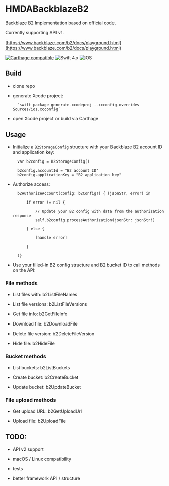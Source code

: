 # HMDABackblazeB2

Backblaze B2 Implementation based on official code.

Currently supporting API v1.

[https://www.backblaze.com/b2/docs/playground.html](https://www.backblaze.com/b2/docs/playground.html)

[![Carthage compatible](https://img.shields.io/badge/Carthage-compatible-4BC51D.svg?style=flat)](https://github.com/Carthage/Carthage)
![Swift 4.x](https://img.shields.io/badge/swift-4.x-orange.svg?style=flat)
![iOS](https://img.shields.io/badge/platform-ios-lightgrey.svg?style=flat)


## Build

- clone repo
- generate Xcode project:

        `swift package generate-xcodeproj --xcconfig-overrides Sources/ios.xcconfig`
        
- open Xcode project or build via Carthage

## Usage

- Initialize a `B2StorageConfig` structure with your Backblaze B2 account ID and application key:

        var b2config = B2StorageConfig()

        b2config.accountId = "B2 account ID"
        b2config.applicationKey = "B2 application key"

- Authorize access:

        b2AuthorizeAccount(config: b2Config!) { (jsonStr, error) in

            if error != nil {
                
                // Update your B2 config with data from the authorization response
                self.b2config.processAuthorization(jsonStr: jsonStr!)
                
            } else {

                [handle error]

            }

        )}


- Use your filled-in B2 config structure and B2 bucket ID to call methods on the API:

### File methods

- List files with: b2ListFileNames

- List file versions: b2ListFileVersions

- Get file info: b2GetFileInfo

- Download file: b2DownloadFile

- Delete file version: b2DeleteFileVersion

- Hide file: b2HideFile


### Bucket methods

- List buckets: b2ListBuckets

- Create bucket: b2CreateBucket

- Update bucket: b2UpdateBucket


### File upload methods

- Get upload URL: b2GetUploadUrl

- Upload file: b2UploadFile


## TODO:

- API v2 support

- macOS / Linux compatibility

- tests

- better framework API  / structure
